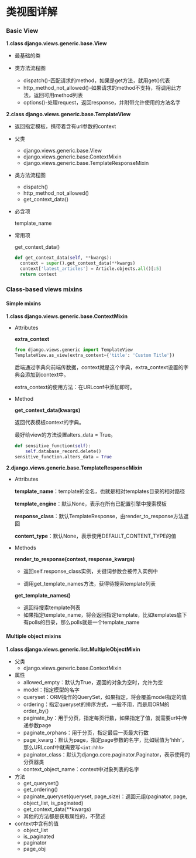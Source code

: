 # 类视图详解

### Basic View

**1.class django.views.generic.base.View**

+ 最基础的类

+ 类方法流程图
  + dispatch()-匹配请求的method，如果是get方法，就用get()代表
  + http_method_not_allowed()-如果请求的method不支持，将调用此方法，返回可用method列表
  + options()-处理request，返回response，并附带允许使用的方法名字

**2.class django.views.generic.base.TemplateView**

+ 返回指定模板，携带着含有url参数的context

+ 父类

  + django.views.generic.base.View
  + django.views.generic.base.ContextMixin
  + django.views.generic.base.TemplateResponseMixin

+ 类方法流程图

  + dispatch()
  + http_method_not_allowed()
  + get_context_data()

+ 必含项

  template_name

+ 常用项

  get_context_data()

  ```python
  def get_context_data(self, **kwargs):
    context = super().get_context_data(**kwargs)
    context['latest_articles'] = Article.objects.all()[:5]
    return context
  ```

### Class-based views mixins

#### Simple mixins

**1.class django.views.generic.base.ContextMixin**

+ Attributes

  **extra_context**

  ```python
  from django.views.generic import TemplateView
  TemplateView.as_view(extra_context={'title': 'Custom Title'})
  ```

  后端通过字典向前端传数据，context就是这个字典，extra_context设置的字典会添加到context中。

  extra_context的使用方法：在URLconf中添加即可。

+ Method

  **get_context_data(kwargs)**

  返回代表模板context的字典。

  最好给view的方法设置alters_data = True。

  ```python
  def sensitive_function(self):
      self.database_record.delete()
  sensitive_function.alters_data = True
  ```

**2.django.views.generic.base.TemplateResponseMixin**

+ Attributes

  **template_name**：template的全名，也就是相对templates目录的相对路径

  **template_engine**：默认None，表示在所有已配置引擎中搜索模板

  **response_class**：默认TemplateResponse，由render_to_response方法返回

  **content_type**：默认None，表示使用DEFAULT_CONTENT_TYPE的值

+ Methods

  **render_to_response(context, response_kwargs)**

  + 返回self.response_class实例，关键词参数会被传入实例中

  + 调用get_template_names方法，获得待搜索template列表

  **get_template_names()**

  + 返回待搜索template列表
  + 如果指定template_name，将会返回指定template，比如templates底下有polls的目录，那么polls就是一个template_name

#### Multiple object mixins

**1.class django.views.generic.list.MultipleObjectMixin**

- 父类
  - django.views.generic.base.ContextMixin
- 属性
  - allowed_empty：默认为True，返回的对象为空时，允许为空
  - model：指定模型的名字
  - queryset：ORM操作的QuerySet，如果指定，将会覆盖model指定的值
  - ordering：指定queryset的排序方式，一般不用，而是用ORM的order_by()
  - paginate_by：用于分页，指定每页行数，如果指定了值，就需要url中传递参数page
  - paginate_orphans：用于分页，指定最后一页最大行数
  - page_kwarg：默认为page，指定page参数的名字，比如赋值为'hhh'，那么URLconf中就需要写`<int:hhh>`
  - paginator_class：默认为django.core.paginator.Paginator，表示使用的分页器类
  - context_object_name：context中对象列表的名字
- 方法
  - get_queryset()
  - get_ordering()
  - paginate_queryset(queryset, page_size)：返回元组(paginator, page, object_list, is_paginated)
  - get_context_data(**kwargs)
  - 其他的方法都是获取属性的，不赘述
- context中含有的值
  - object_list
  - is_paginated
  - paginator
  - page_obj